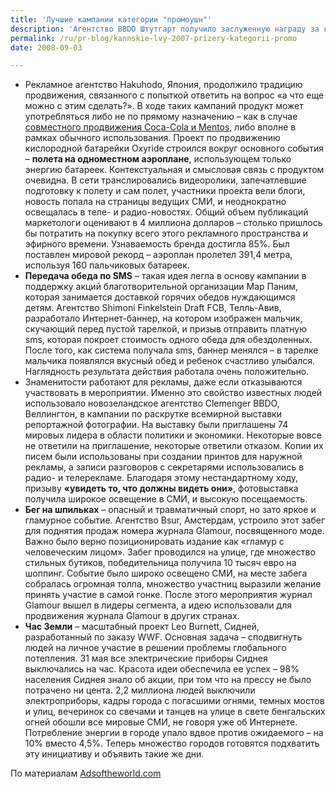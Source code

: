 ```yaml
---
title: 'Лучшие кампании категории "промоушн"'
description: 'Агентство BBDO Штутгарт получило заслуженную награду за кампанию для Mercedes-Benz. Задача проекта – пробудить интерес водителей машин другой марки к тест-драйву Мерседеса. На капоты машин ставились стандартные лого Мерседес, а под ними была маленькая карточка с предложением <strong>«попробовать поездить на настоящем Мерседесе»</strong> и адрес центра. В течение нескольких недель, пока действовало предложение тест-драйва, большинство посетителей салона составляли владельцы других марок автомобилей. Во время проведения кампании продажи возросли на 30%.'
permalink: /ru/pr-blog/kannskie-lvy-2007-prizery-kategorii-promo
date: 2008-09-03

---
```


<ul>
<li>Рекламное агентство Hakuhodo, Япония, продолжило традицию продвижения, связанного с попыткой ответить на вопрос «а что еще можно с этим сделать?». В ходе таких кампаний продукт может употребляться либо не по прямому назначению – как в случае <a href="/ru/pr-blog/coca-cola-mentos-geyzer">совместного продвижения Coca-Cola и Mentos</a>, либо вполне в рамках обычного использования. Проект по продвижению кислородной батарейки Oxyride строился вокруг основного события – <strong>полета на одноместном аэроплане</strong>, использующем только энергию батареек. Контекстуальная  и смысловая связь с продуктом очевидна. В сети транслировались видеоролики, запечатлевшие подготовку к полету и сам полет, участники проекта вели блоги, новость попала на страницы ведущих СМИ, и неоднократно освещалась в теле- и радио-новостях. Общий объем публикаций маркетологи оценивают в 4 миллиона долларов – столько пришлось бы потратить на покупку всего этого рекламного пространства и эфирного времени. Узнаваемость бренда достигла 85%. Был поставлен мировой рекорд – аэроплан пролетел 391,4 метра, используя 160 пальчиковых батареек. </li>
<li><strong>Передача обеда по SMS</strong> – такая идея легла в основу кампании в поддержку акций благотворительной организации Мар Паним, которая занимается доставкой горячих обедов нуждающимся детям. Агентство Shimoni Finkelstein Draft FCB, Телль-Авив, разработало Интернет-баннер, на котором изображен мальчик, скучающий перед пустой тарелкой, и призыв отправить платную sms, которая покроет стоимость одного обеда для обездоленных. После того, как система получала sms, баннер менялся – в тарелке мальчика появлялся вкусный обед и ребенок счастливо улыбался. Наглядность результата действия работала очень положительно. </li>
<li>Знаменитости работают для рекламы, даже если отказываются участвовать в мероприятии. Именно это свойство известных людей использовало новозеландское агентство Clemenger BBDO, Веллингтон, в кампании по раскрутке всемирной выставки репортажной фотографии. На выставку были приглашены 74 мировых лидера в области политики и экономики. Некоторые вовсе не ответили на приглашение, некоторые ответили отказом. Копии их писем были использованы при создании принтов для наружной рекламы, а записи разговоров с секретарями использовались в радио- и телерекламе. Благодаря этому нестандартному ходу, призыву <strong>«увидеть то, что должны видеть они»</strong>, фотовыставка получила широкое освещение в СМИ, и высокую посещаемость.  </li>
<li><strong>Бег на шпильках</strong> – опасный и травматичный спорт, но зато яркое и гламурное событие. Агентство Bsur, Амстердам, устроило этот забег для поднятия продаж номера журнала Glamour, посвященного моде. Важно было верно позиционировать издание как «гламур с человеческим лицом». Забег проводился на улице, где множество стильных бутиков, победительница получила 10 тысяч евро на шоппинг. Событие было широко освещено СМИ, на месте забега собралась огромная толпа, множество участниц выразили желание принять участие в самой гонке. После этого мероприятия журнал Glamour вышел в лидеры сегмента, а идею использовали для продвижения журнала Glamour  в других странах.</li>
<li><strong>Час Земли</strong> – масштабный проект Leo Burnett, Сидней, разработанный по заказу WWF. Основная задача – сподвигнуть людей на личное участие в решении проблемы глобального потепления. 31 мая все электрические приборы Сиднея выключались на час. Красота идеи обеспечила ее успех – 98% населения Сиднея знало об акции, при том что на прессу не было потрачено ни цента. 2,2 миллиона людей выключили электроприборы, кадры города с погасшими огнями, темных мостов и улиц, вечеринок со свечами и танцев на улице в свете бенгальских огней обошли все мировые СМИ, не говоря уже об Интернете. Потребление энергии в городе упало вдвое против ожидаемого – на 10% вместо 4,5%. Теперь множество городов готовятся подхватить эту инициативу и объявить такие же дни.</li>
</ul>

По материалам <a href="https://adsoftheworld.com">Adsoftheworld.com</a>

